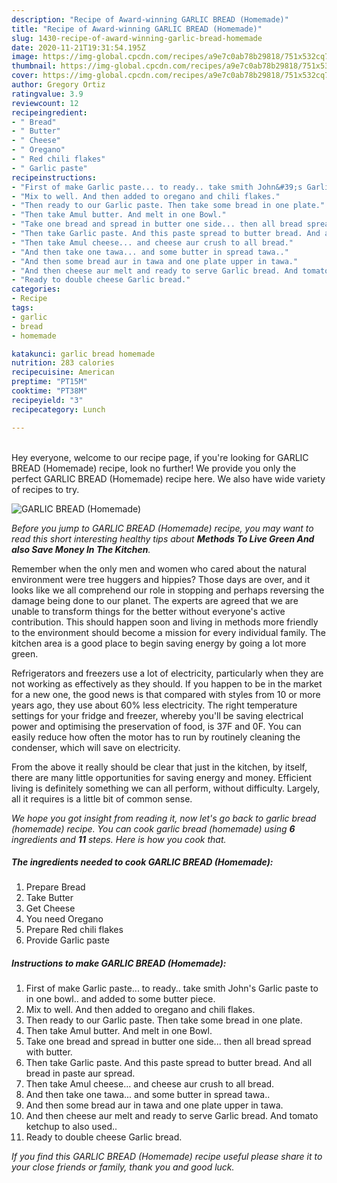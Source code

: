 ```yaml
---
description: "Recipe of Award-winning GARLIC BREAD (Homemade)"
title: "Recipe of Award-winning GARLIC BREAD (Homemade)"
slug: 1430-recipe-of-award-winning-garlic-bread-homemade
date: 2020-11-21T19:31:54.195Z
image: https://img-global.cpcdn.com/recipes/a9e7c0ab78b29818/751x532cq70/garlic-bread-homemade-recipe-main-photo.jpg
thumbnail: https://img-global.cpcdn.com/recipes/a9e7c0ab78b29818/751x532cq70/garlic-bread-homemade-recipe-main-photo.jpg
cover: https://img-global.cpcdn.com/recipes/a9e7c0ab78b29818/751x532cq70/garlic-bread-homemade-recipe-main-photo.jpg
author: Gregory Ortiz
ratingvalue: 3.9
reviewcount: 12
recipeingredient:
- " Bread"
- " Butter"
- " Cheese"
- " Oregano"
- " Red chili flakes"
- " Garlic paste"
recipeinstructions:
- "First of make Garlic paste... to ready.. take smith John&#39;s Garlic paste to in one bowl.. and added to some butter piece."
- "Mix to well. And then added to oregano and chili flakes."
- "Then ready to our Garlic paste. Then take some bread in one plate."
- "Then take Amul butter. And melt in one Bowl."
- "Take one bread and spread in butter one side... then all bread spread with butter."
- "Then take Garlic paste. And this paste spread to butter bread. And all bread in paste aur spread."
- "Then take Amul cheese... and cheese aur crush to all bread."
- "And then take one tawa... and some butter in spread tawa.."
- "And then some bread aur in tawa and one plate upper in tawa."
- "And then cheese aur melt and ready to serve Garlic bread. And tomato ketchup to also used.."
- "Ready to double cheese Garlic bread."
categories:
- Recipe
tags:
- garlic
- bread
- homemade

katakunci: garlic bread homemade 
nutrition: 283 calories
recipecuisine: American
preptime: "PT15M"
cooktime: "PT38M"
recipeyield: "3"
recipecategory: Lunch

---
```

<br>
Hey everyone, welcome to our recipe page, if you're looking for GARLIC BREAD (Homemade) recipe, look no further! We provide you only the perfect GARLIC BREAD (Homemade) recipe here. We also have wide variety of recipes to try.
<br>


![GARLIC BREAD (Homemade)](https://img-global.cpcdn.com/recipes/a9e7c0ab78b29818/751x532cq70/garlic-bread-homemade-recipe-main-photo.jpg)

<i>Before you jump to GARLIC BREAD (Homemade) recipe, you may want to read this short interesting healthy tips about 
<strong>Methods To Live Green And also Save Money In The Kitchen</strong>.</i>
</br>

Remember when the only men and women who cared about the natural environment were tree huggers and hippies? Those days are over, and it looks like we all comprehend our role in stopping and perhaps reversing the damage being done to our planet. The experts are agreed that we are unable to transform things for the better without everyone's active contribution. This should happen soon and living in methods more friendly to the environment should become a mission for every individual family. The kitchen area is a good place to begin saving energy by going a lot more green.

Refrigerators and freezers use a lot of electricity, particularly when they are not working as effectively as they should. If you happen to be in the market for a new one, the good news is that compared with styles from 10 or more years ago, they use about 60% less electricity. The right temperature settings for your fridge and freezer, whereby you'll be saving electrical power and optimising the preservation of food, is 37F and 0F. You can easily reduce how often the motor has to run by routinely cleaning the condenser, which will save on electricity.

From the above it really should be clear that just in the kitchen, by itself, there are many little opportunities for saving energy and money. Efficient living is definitely something we can all perform, without difficulty. Largely, all it requires is a little bit of common sense.


<i>We hope you got insight from reading it, now let's go back to garlic bread (homemade) recipe. You can cook garlic bread (homemade) using <strong>6</strong> ingredients and <strong>11</strong> steps. Here is how you cook that.
</i>

##### The ingredients needed to cook GARLIC BREAD (Homemade):

1. Prepare  Bread
1. Take  Butter
1. Get  Cheese
1. You need  Oregano
1. Prepare  Red chili flakes
1. Provide  Garlic paste


##### Instructions to make GARLIC BREAD (Homemade):

1. First of make Garlic paste... to ready.. take smith John&#39;s Garlic paste to in one bowl.. and added to some butter piece.
1. Mix to well. And then added to oregano and chili flakes.
1. Then ready to our Garlic paste. Then take some bread in one plate.
1. Then take Amul butter. And melt in one Bowl.
1. Take one bread and spread in butter one side... then all bread spread with butter.
1. Then take Garlic paste. And this paste spread to butter bread. And all bread in paste aur spread.
1. Then take Amul cheese... and cheese aur crush to all bread.
1. And then take one tawa... and some butter in spread tawa..
1. And then some bread aur in tawa and one plate upper in tawa.
1. And then cheese aur melt and ready to serve Garlic bread. And tomato ketchup to also used..
1. Ready to double cheese Garlic bread.


<i>If you find this GARLIC BREAD (Homemade) recipe useful please share it to your close friends or family, thank you and good luck.</i>

